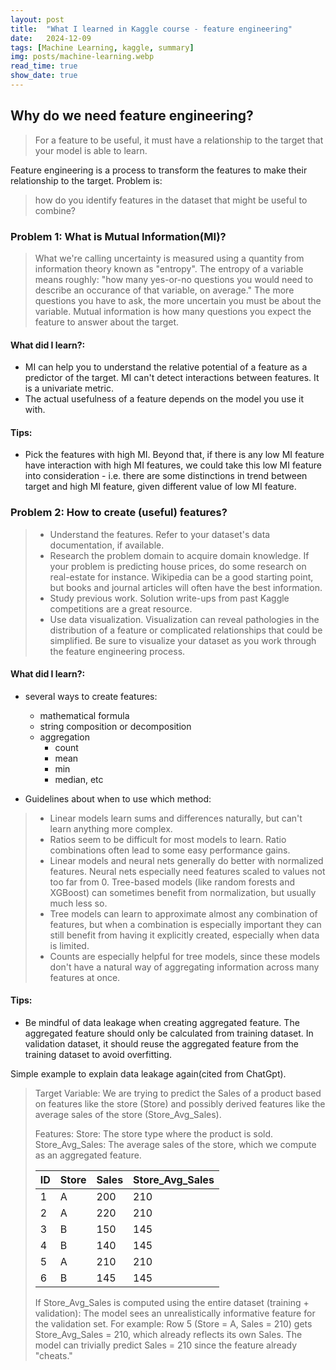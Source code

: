 ```yaml
---
layout: post
title:  "What I learned in Kaggle course - feature engineering"
date:   2024-12-09
tags: [Machine Learning, kaggle, summary]
img: posts/machine-learning.webp
read_time: true
show_date: true
---
```


## Why do we need feature engineering?
> For a feature to be useful, it must have a relationship to the target that your model is able to learn.

Feature engineering is a process to transform the features to make their relationship to the target.
Problem is:

> how do you identify features in the dataset that might be useful to combine?

### Problem 1: What is Mutual Information(MI)?
> What we're calling uncertainty is measured using a quantity from information theory known as "entropy". The entropy of a variable means roughly: "how many yes-or-no questions you would need to describe an occurance of that variable, on average." The more questions you have to ask, the more uncertain you must be about the variable. Mutual information is how many questions you expect the feature to answer about the target.


#### What did I learn?:
- MI can help you to understand the relative potential of a feature as a predictor of the target. MI can't detect interactions between features. It is a univariate metric.
- The actual usefulness of a feature depends on the model you use it with.

#### Tips:
- Pick the features with high MI. Beyond that, if there is any low MI feature have interaction with high MI features, we could take this low MI feature into consideration - i.e. there are some distinctions in trend between target and high MI feature, given different value of low MI feature.

### Problem 2: How to create (useful) features?
> - Understand the features. Refer to your dataset's data documentation, if available.
> - Research the problem domain to acquire domain knowledge. If your problem is predicting house prices, do some research on real-estate for instance. Wikipedia can be a good starting point, but books and journal articles will often have the best information.
> - Study previous work. Solution write-ups from past Kaggle competitions are a great resource.
> - Use data visualization. Visualization can reveal pathologies in the distribution of a feature or complicated relationships that could be simplified. Be sure to visualize your dataset as you work through the feature engineering process.

#### What did I learn?:
- several ways to create features:
  - mathematical formula
  - string composition or decomposition
  - aggregation
    - count
    - mean
    - min
    - median, etc

- Guidelines about when to use which method:
> - Linear models learn sums and differences naturally, but can't learn anything more complex.
> - Ratios seem to be difficult for most models to learn. Ratio combinations often lead to some easy performance gains.
> - Linear models and neural nets generally do better with normalized features. Neural nets especially need features scaled to values not too far from 0. Tree-based models (like random forests and XGBoost) can sometimes benefit from normalization, but usually much less so.
> - Tree models can learn to approximate almost any combination of features, but when a combination is especially important they can still benefit from having it explicitly created, especially when data is limited.
> - Counts are especially helpful for tree models, since these models don't have a natural way of aggregating information across many features at once.


#### Tips:
- Be mindful of data leakage when creating aggregated feature. The aggregated feature should only be calculated from training dataset. In validation dataset, it should reuse the aggregated feature from the training dataset to avoid overfitting.

Simple example to explain data leakage again(cited from ChatGpt).
> Target Variable:
> We are trying to predict the Sales of a product based on features like the store (Store) and possibly derived features like the average sales of the store (Store_Avg_Sales).
>
> Features:
> Store: The store type where the product is sold.
> Store_Avg_Sales: The average sales of the store, which we compute as an aggregated feature.
>
> | ID | Store | Sales | Store_Avg_Sales |
> |----|-------|-------|-----------------|
> | 1  | A     | 200   | 210             |
> | 2  | A     | 220   | 210             |
> | 3  | B     | 150   | 145             |
> | 4  | B     | 140   | 145             |
> | 5  | A     | 210   | 210             |
> | 6  | B     | 145   | 145             |
>
> If Store_Avg_Sales is computed using the entire dataset (training + validation):
> The model sees an unrealistically informative feature for the validation set.
> For example:
> Row 5 (Store = A, Sales = 210) gets Store_Avg_Sales = 210, which already reflects its own Sales.
> The model can trivially predict Sales = 210 since the feature already "cheats."

